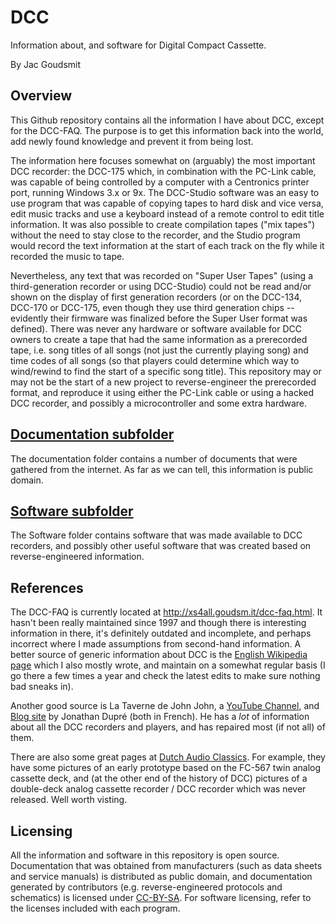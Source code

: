 # DCC
Information about, and software for Digital Compact Cassette.

By Jac Goudsmit

## Overview
This Github repository contains all the information I have about DCC, except for the DCC-FAQ. The purpose is to get this information back into the world, add newly found knowledge and prevent it from being lost.

The information here focuses somewhat on (arguably) the most important DCC recorder: the DCC-175 which, in combination with the PC-Link cable, was capable of being controlled by a computer with a Centronics printer port, running Windows 3.x or 9x. The DCC-Studio software was an easy to use program that was capable of copying tapes to hard disk and vice versa, edit music tracks and use a keyboard instead of a remote control to edit title information. It was also possible to create compilation tapes ("mix tapes") without the need to stay close to the recorder, and the Studio program would record the text information at the start of each track on the fly while it recorded the music to tape.

Nevertheless, any text that was recorded on "Super User Tapes" (using a third-generation recorder or using DCC-Studio) could not be read and/or shown on the display of first generation recorders (or on the DCC-134, DCC-170 or DCC-175, even though they use third generation chips -- evidently their firmware was finalized before the Super User format was defined). There was never any hardware or software available for DCC owners to create a tape that had the same information as a prerecorded tape, i.e. song titles of all songs (not just the currently playing song) and time codes of all songs (so that players could determine which way to wind/rewind to find the start of a specific song title). This repository may or may not be the start of a new project to reverse-engineer the prerecorded format, and reproduce it using either the PC-Link cable or using a hacked DCC recorder, and possibly a microcontroller and some extra hardware.

## [Documentation subfolder](./Documentation)
The documentation folder contains a number of documents that were gathered from the internet. As far as we can tell, this information is public domain.

## [Software subfolder](./Software)
The Software folder contains software that was made available to DCC recorders, and possibly other useful software that was created based on reverse-engineered information.

## References
The DCC-FAQ is currently located at http://xs4all.goudsm.it/dcc-faq.html. It hasn't been really maintained since 1997 and though there is interesting information in there, it's definitely outdated and incomplete, and perhaps incorrect where I made assumptions from second-hand information. A better source of generic information about DCC is the [English Wikipedia page](https://en.wikipedia.org/wiki/Digital_Compact_Cassette) which I also mostly wrote, and maintain on a somewhat regular basis (I go there a few times a year and check the latest edits to make sure nothing bad sneaks in).

Another good source is La Taverne de John John, a [YouTube Channel](https://www.youtube.com/user/vhsmemory), and [Blog site](http://www.jonathandupre.fr/articles/16-digital-compact-cassette-dcc/) by Jonathan Dupré (both in French). He has a _lot_ of information about all the DCC recorders and players, and has repaired most (if not all) of them.

There are also some great pages at [Dutch Audio Classics](http://dutchaudioclassics.nl). For example, they have some pictures of an early prototype based on the FC-567 twin analog cassette deck, and (at the other end of the history of DCC) pictures of a double-deck analog cassette recorder / DCC recorder which was never released. Well worth visting.

## Licensing
All the information and software in this repository is open source. Documentation that was obtained from manufacturers (such as data sheets and service manuals) is distributed as public domain, and documentation generated by contributors (e.g. reverse-engineered protocols and schematics) is licensed under [CC-BY-SA](https://creativecommons.org/licenses/by-sa/4.0/legalcode). For software licensing, refer to the licenses included with each program.
